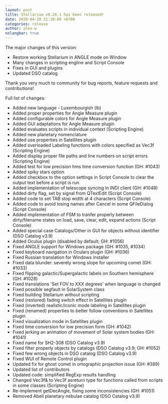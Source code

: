 ```yaml
---
layout: post
title: Stellarium v0.20.1 has been released!
date: 2020-04-20 21:30:00 +0700
categories: release
author: alex-w
nolangbar: true
---
```

The major changes of this version:
- Restore working Stellarium in ANGLE mode on Window
- Many changes in scripting engline and Script Console
- Fixes in GUI and plugins
- Updated DSO catalog

Thank you very much to community for bug reports, feature requests and contributions!

Full list of changes:
- Added new language - Luxembourgish (lb)
- Added proper properties for Angle Measure plugin
- Added configurable colors for Angle Measure plugin
- Added GUI adaptations for Angle Measure plugin
- Added evaluates scripts in individual context (Scripting Engine)
- Added new planetary nomenclature
- Added use properties in Satellites plugin
- Added overloaded Labeling functions with colors specified as Vec3f (Scripting Engine)
- Added display proper file paths and line numbers on script errors (Scripting Engine)
- Added test for low precision hms time conversion function (GH: #1043)
- Added spiky stars option
- Added checkbox to the option settings in Script Console to clear the output text before a script is run
- Added implementation of telescope syncing in INDI client (GH: #1048)
- Added dirty flag, set by signal from QTextEdit (Script Console)
- Added code to set TAB stop width at 4 characters (Script Console)
- Added code to avoid losing names after Cancel in some QFileDialog (Script Console)
- Added implementation of FSM to tranfer properly between dirty/filename states on load, save, clear, edit, expand actions (Script Console)
- Added special case Catalogs/Other in GUI for objects without identifier (DSO Catalog v3.9)
- Added Oculus plugin (disabled by default; GH: #1056)
- Fixed ANGLE support for Windows package (GH: #1035, #1034)
- Fixed keyboard navigation in Oculars plugin (GH: #1036)
- Fixed Russian translation for Windows installer
- Fixed data blunder: severely wrong slope for upcoming comet (GH: #1033)
- Fixed flipping galactic/Supergalactic labels on Southern hemisphere (GH: #1028)
- Fixed translations 'Set FOV to XXX degrees' when language is changed
- Fixed possible segfault in SolarSystem class
- Fixed building Stellarium without scripting
- Fixed (restored) fading switch effect in Satellites plugin
- Fixed (inverted) realistic/iconic mode labeling in Satellites plugin
- Fixed (renamed) properties to better follow conventions in Satellites plugin
- Fixed visualization mode in Satellites plugin
- Fixed time conversion for low precision form (GH: #1042)
- Fixed jerking an animation of movement of Solar system bodies (GH: #1041)
- Fixed name for SH2-308 (DSO Catalog v3.9)
- Fixed filter properly objects by catalogs (DSO Catalog v3.9; GH: #1052) 
- Fixed few wrong objects in DSO catalog (DSO Catalog v3.9)
- Fixed WUI of Remote Control plugin
- Updated fix for ghost comet in ortographic projection issue (GH: #389)
- Updated list of contributors
- Updated code: simplified RegExp results handling
- Changed Vec3f& to Vec3f asreturn type for functions called from scripts in some classes (Scripting Engine)
- Re-implement getDecAngle, fixing some inconsistencies (GH: #1051)
- Removed Abell planetary nebulae catalog (DSO Catalog v3.9)
